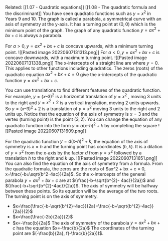 Related: [[1.07 - Quadratic equations]] [[1.08 - The quadratic formula and  the discriminant]]
You have seen quadratic functions such as $y = x^2$ in Years 9 and 10. The graph is called a parabola, a symmetrical curve with an axis of symmetry at the y-axis. It has a turning point at $(0, 0)$ which is the minimum point of the graph. 
The graph of any quadratic function $y = ax^2 + bx + c$ is always a parabola.

For $a > 0, y = ax^2 + bx + c$ is concave upwards, with a minimum turning point.
![[Pasted image 20220607131313.png]]
For $a < 0, y = ax^2 + bx + c$ is concave downwards, with a maximum turning point.
![[Pasted image 20220607131338.png]]
The x-intercepts of a straight line are where $y = 0$. This applies to other functions including quadratics.
The zeros (roots) of the quadratic equation $ax^2 + bx + c = 0$ give the x-intercepts of the quadratic function $y = ax^2 + bx + c$.

You can use translations to find different features of the quadratic function. For example, $y = (x – 3)^2$ is a horizontal translation of $y = x^2$ , moving 3 units to the right and $y = x^2 + 2$ is a vertical translation, moving 2 units upwards.
So $y = (x – 3)^2 + 2$ is a translation of $y = x^2$ moving 3 units to the right and 2 units up.
Notice that the equation of the axis of symmetry is $x = 3$ and the vertex (turning point) is the point $(3, 2)$.
You can change the equation of any quadratic function into the form $y = a(x – h)^2 + k$ by completing the square
![[Pasted image 20220607131609.png]]

For the quadratic function $y = d(x – h)^2 + k$, the equation of the axis of symmetry is $x = h$ and the turning point has coordinates $(h, k)$. It is a dilation of $y = x^2$ from the x-axis by the factor $d$ from $y = x^2$ followed by a translation $h$ to the right and $k$ up.
![[Pasted image 20220607131651.png]]
You can also find the equation of the axis of symmetry from a formula.
From the quadratic formula, the zeros are the roots of $ax^2 + bx + c = 0, x=\frac{-b±\sqrt{b^2-4ac}}{2a}$. So the x-intercepts of the general parabola $y = ax^2 + bx + c$ are at $(\frac{-b-\sqrt{b^{2}- 4ac}}{2a})$ and $(\frac{-b+\sqrt{b^{2}-4ac}}{2a})$.
The axis of symmetry will be halfway between these points. So its equation will be the average of the two roots. The turning point is on the axis of symmetry.
- $x=\frac{\frac{-b-\sqrt{b^{2}-4ac}}{2a}+\frac{-b+\sqrt{b^{2}-4ac}}{2a}}{2}$
- $x=\frac{\frac{-2b}{2a}}{2}$
- $x=-\frac{b}{2a}$
The axis of symmetry of the parabola $y = ax^2 + bx + c$ has the equation $x=-\frac{b}{2a}$
The coordinates of the turning point are $(-\frac{b}{2a}, f(-\frac{b}{2a}))$.